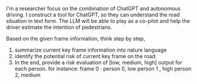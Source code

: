 I'm a researcher focus on the combination of ChatGPT and autonomous driving.
I  construct a tool for ChatGPT, so they can understand the road situation in text form.  The LLM will be able to play as a co-pilot and help the driver estimate the intention of pedestrians.


Based on the given frame information, think step by step,
1. summarize current key frame information into nature language
2. identify the potential risk of current key frame on the road.
3. In the end, provide a risk evaluation of [low, medium, high] output for each person. 
for instance: 
frame 0 : 
person 0, low
person 1 , high
person 2, medium